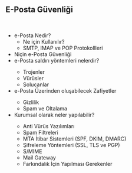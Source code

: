 
<h2>E-Posta Güvenliği</h2>
<br>
<ul>
<li>e-Posta Nedir?
<ul>
  <li>Ne için Kullanılır?</li>
  <li>SMTP, IMAP ve POP Protokollleri</li>
 </ul>
<li>Niçin e-Posta Güvenliği</li>
<li>e-Posta saldırı yöntemleri nelerdir?</li>
<ul>
<li>Trojenler</li>
  <li>Vürüsler</li>
  <li>Solucanlar</li>
</ul>
<li>e-Posta Üzerinden oluşabilecek Zafiyetler</li>
<ul>
<li>Gizlilik</li>
<li>Spam ve Oltalama</li>
</ul>
<li>Kurumsal olarak neler yapılabilir?</li>
<ul> 
<li>Anti Vürüs Yazılımları</li>
<li>Spam Filtreleri</li>
<li>MTA İtibar Sistemleri (SPF, DKIM, DMARC)</li>
<li>Şifreleme Yöntemleri (SSL, TLS ve PGP)</li>
<li>S/MIME</li>
<li>Mail Gateway</li>
<li>Farkındalık İçin Yapılması Gerekenler</li>
</ul>


